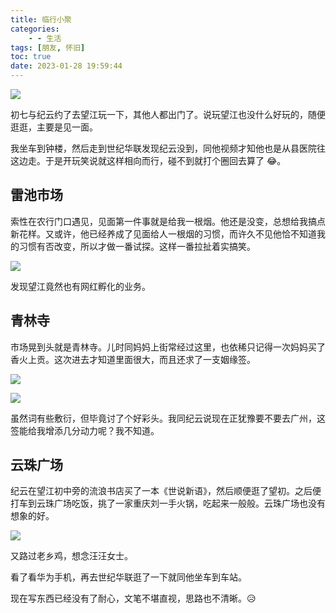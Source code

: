 ```yaml
---
title: 临行小聚
categories:
    - - 生活
tags: [朋友, 怀旧]
toc: true
date: 2023-01-28 19:59:44
---
```


![](https://mdreame-1315121834.cos.ap-hongkong.myqcloud.com/markdown-img/202301282008352.JPG)

初七与纪云约了去望江玩一下，其他人都出门了。说玩望江也没什么好玩的，随便逛逛，主要是见一面。

<!-- more -->

我坐车到钟楼，然后走到世纪华联发现纪云没到，同他视频才知他也是从县医院往这边走。于是开玩笑说就这样相向而行，碰不到就打个圈回去算了 😂。

## 雷池市场

索性在农行门口遇见，见面第一件事就是给我一根烟。他还是没变，总想给我搞点新花样。又或许，他已经养成了见面给人一根烟的习惯，而许久不见他恰不知道我的习惯有否改变，所以才做一番试探。这样一番拉扯着实搞笑。

![](https://mdreame-1315121834.cos.ap-hongkong.myqcloud.com/markdown-img/202301282024868.JPG)

发现望江竟然也有网红孵化的业务。

## 青林寺

市场晃到头就是青林寺。儿时同妈妈上街常经过这里，也依稀只记得一次妈妈买了香火上贡。这次进去才知道里面很大，而且还求了一支姻缘签。

![](https://mdreame-1315121834.cos.ap-hongkong.myqcloud.com/markdown-img/202301282024376.JPG)

![](https://mdreame-1315121834.cos.ap-hongkong.myqcloud.com/markdown-img/202301282035883.jpg)

虽然词有些敷衍，但毕竟讨了个好彩头。我同纪云说现在正犹豫要不要去广州，这签能给我增添几分动力呢？我不知道。

## 云珠广场

纪云在望江初中旁的流浪书店买了一本《世说新语》，然后顺便逛了望初。之后便打车到云珠广场吃饭，挑了一家重庆刘一手火锅，吃起来一般般。云珠广场也没有想象的好。

![](https://mdreame-1315121834.cos.ap-hongkong.myqcloud.com/markdown-img/202301282011286.JPG)

又路过老乡鸡，想念汪汪女士。

看了看华为手机，再去世纪华联逛了一下就同他坐车到车站。

现在写东西已经没有了耐心，文笔不堪直视，思路也不清晰。😥
